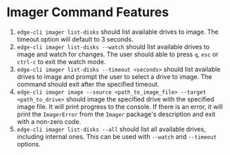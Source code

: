 # Imager Command Features


1. `edge-cli imager list-disks` should list available drives to image. The timeout option will default to 3 seconds. 
2. `edge-cli imager list-disks --watch` should list available drives to image and watch for changes. The user should able to press `q`, `esc` or `ctrl-c` to exit the watch mode.
3. `edge-cli imager list-disks --timeout <seconds>` should list available drives to image and prompt the user to select a drive to image. The command should exit after the specified timeout. 
4. `edge-cli imager image --source <path_to_image_file> --target <path_to_drive>` should image the specified drive with the specified image file. It will print progress to the console. If there is an error, it will print the `ImagerError` from the `Imager` package's description and exit with a non-zero code.
5. `edge-cli imager list-disks --all` should list all available drives, including internal ones. This can be used with `--watch` and `--timeout` options.